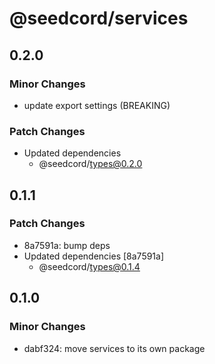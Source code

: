 # @seedcord/services

## 0.2.0

### Minor Changes

- update export settings (BREAKING)

### Patch Changes

- Updated dependencies
  - @seedcord/types@0.2.0

## 0.1.1

### Patch Changes

- 8a7591a: bump deps
- Updated dependencies [8a7591a]
  - @seedcord/types@0.1.4

## 0.1.0

### Minor Changes

- dabf324: move services to its own package
